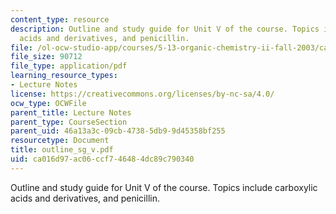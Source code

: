 ```yaml
---
content_type: resource
description: Outline and study guide for Unit V of the course. Topics include carboxylic
  acids and derivatives, and penicillin.
file: /ol-ocw-studio-app/courses/5-13-organic-chemistry-ii-fall-2003/ca016d97ac06ccf746484dc89c790340_outline_sg_v.pdf
file_size: 90712
file_type: application/pdf
learning_resource_types:
- Lecture Notes
license: https://creativecommons.org/licenses/by-nc-sa/4.0/
ocw_type: OCWFile
parent_title: Lecture Notes
parent_type: CourseSection
parent_uid: 46a13a3c-09cb-4738-5db9-9d45358bf255
resourcetype: Document
title: outline_sg_v.pdf
uid: ca016d97-ac06-ccf7-4648-4dc89c790340
---
```

Outline and study guide for Unit V of the course. Topics include carboxylic acids and derivatives, and penicillin.